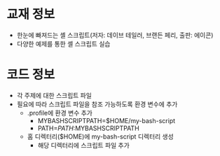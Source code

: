 # 교재 정보
- 한눈에 빠져드는 셸 스크립트(저자: 데이브 테일러, 브랜든 페리, 출판: 에이콘)
- 다양한 예제를 통한 셸 스크립트 실습

# 코드 정보
- 각 주제에 대한 스크립트 파일
- 필요에 따라 스크립트 파일을 참조 가능하도록 환경 변수에 추가
  - .profile에 환경 변수 추가
    - MYBASHSCRIPTPATH=$HOME/my-bash-script
    - PATH=$PATH:$MYBASHSCRIPTPATH
  - 홈 디렉터리($HOME)에 my-bash-script 디렉터리 생성
    - 해당 디렉터리에 스크립트 파일 추가

